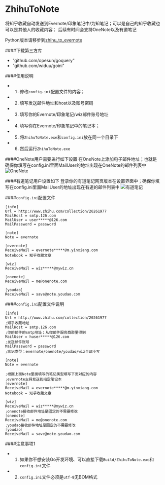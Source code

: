 ZhihuToNote
===============

将知乎收藏自动发送到Evernote/印象笔记中/为知笔记；可以是自己的知乎收藏也可以是其他人的收藏内容；
后续有时间会支持OneNote以及有道笔记


Python版本请移步到[zhihu_to_evernote](https://github.com/huaisha1224/zhihu_to_evernote)

####下载第三方库

- "github.com/opesun/goquery"
- "github.com/widuu/goini"


####使用说明
	
- 1. 修改`config.ini`配置文件的内容；
- 2. 填写发送邮件地址和host以及账号密码
- 3. 填写你的Evernote/印象笔记/wiz邮件账号地址
- 4. 填写你在Evernote/印象笔记中的笔记本；
- 5. 将`ZhihuToNote.exe`和`config.ini`放在同一个目录下
- 6. 然后运行`ZhihuToNote.exe`


####OneNote用户需要进行如下设置
	在OneNote上添加电子邮件地址；也就是确保你填写在config.ini里面MailUser的地址出现在OneNote的邮件列表中
![OneNote](http://github001.qiniudn.com/note/OneNote.png)


####有道笔记用户设置如下
	登录你的有道笔记网页版本在设置界面中；确保你填写在config.ini里面MailUser的地址出现在有道的邮件列表中
![有道笔记](http://github001.qiniudn.com/note/youdao.png)


####`config.ini`配置文件
	
	[info]
	Url = http://www.zhihu.com/collection/20261977
	MailHost = smtp.126.com
	MailUser = user*****@126.com
	MailPassword = password
	
	[note]
	Note = evernote
	
	[evernote]
	ReceiveMail = evernote*****@m.yinxiang.com
	Notebook = 知乎收藏文章
	
	[wiz]
	ReceiveMail = wiz*****@mywiz.cn
	
	[onenote]
	ReceiveMail = me@onenote.com 
	
	[youdao]
	ReceiveMail = save@note.youdao.com


####`config.ini`配置文件说明
	
	[info]
	Url = http://www.zhihu.com/collection/20261977
	;知乎收藏地址
	MailHost = smtp.126.com
	;你的邮件的smtp地址；从你邮件服务商那里得到
	MailUser = huser*****@126.com
	;发送邮件账号
	MailPassword = password
	;笔记类型；evernote/onenote/youdao/wiz全部小写

	[note]
	Note = evernote

	;根据上面Note里面填写的笔记类型填写下面对应的内容
	;evernote支持发送到指定笔记本
	[evernote]
	ReceiveMail = evernote*****@m.yinxiang.com
	Notebook = 知乎收藏文章
	
	[wiz]
	ReceiveMail = wiz*****@mywiz.cn
	;onenote接收邮件地址是固定的不需要修改
	[onenote]
	ReceiveMail = me@onenote.com 
	;youdao接收邮件地址是固定的不需要修改
	[youdao]
	ReceiveMail = save@note.youdao.com


####注意事项1

- 1. 如果你不想安装Go开发环境、可以直接下载`Build/ZhihuToNote.exe`和`config.ini`文件
- 2. `config.ini`文件必须是`utf-8`无BOM格式

